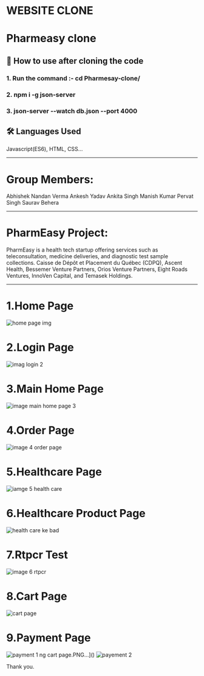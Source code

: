 
# WEBSITE CLONE

# Pharmeasy clone


## 🚀 How to use after cloning the code

### 1. Run the command :- cd Pharmesay-clone/ 
### 2. npm i -g json-server
### 3. json-server --watch db.json --port 4000

## 🛠 Languages Used
Javascript(ES6), HTML, CSS...
________________________________________________________

# Group Members:
Abhishek Nandan Verma
Ankesh Yadav
Ankita Singh
Manish Kumar
Pervat Singh
Saurav Behera
________________________________

# PharmEasy Project:
PharmEasy is a health tech startup offering services such as teleconsultation, medicine deliveries, and diagnostic test sample collections. Caisse de Dépôt et Placement du Québec (CDPQ), Ascent Health, Bessemer Venture Partners, Orios Venture Partners, Eight Roads Ventures, InnoVen Capital, and Temasek Holdings.

____________________________________________
# 1.Home Page
![home page img](https://user-images.githubusercontent.com/92791586/167413860-96491e40-78af-4ec7-be06-e9f1b85738fa.PNG)

# 2.Login Page
![imag login 2](https://user-images.githubusercontent.com/92791586/167413939-479ba43e-2c40-4162-bc0a-85919dec98a7.PNG)
# 3.Main Home Page
![image main home page 3](https://user-images.githubusercontent.com/92791586/167413983-f3d519f8-a417-411d-8bf1-b872d6a5f57c.PNG)  
# 4.Order Page
![image 4 order page](https://user-images.githubusercontent.com/92791586/167417212-b60b5768-da8b-4adc-9356-2b71a851af04.PNG)
# 5.Healthcare Page
![iamge 5 health care](https://user-images.githubusercontent.com/92791586/167414121-8e0315a6-440b-49fc-98f6-c8a1ed421279.PNG)
# 6.Healthcare Product Page
![health care ke bad](https://user-images.githubusercontent.com/92791586/167414172-88587af5-1db4-4f9c-bb6b-cf7b90723248.PNG)
# 7.Rtpcr Test
![image 6 rtpcr](https://user-images.githubusercontent.com/92791586/167414236-cf066d93-bb6e-4dd1-9343-44fd99cbca97.PNG) 
# 8.Cart Page
![cart page](https://user-images.githubusercontent.com/92791586/167417260-2746b722-5650-4b78-b8a6-b013526c1ac8.PNG)
# 9.Payment Page
![payment 1](https://user-images.githubusercontent.com/92791586/167414332-badeb805-ce5e-4a7f-9735-34092aaf45b6.PNG)
ng cart page.PNG…]()
![payement 2](https://user-images.githubusercontent.com/92791586/167414353-55f98b6f-d91d-457d-935a-0d3f3b637c7b.PNG)

Thank you.

